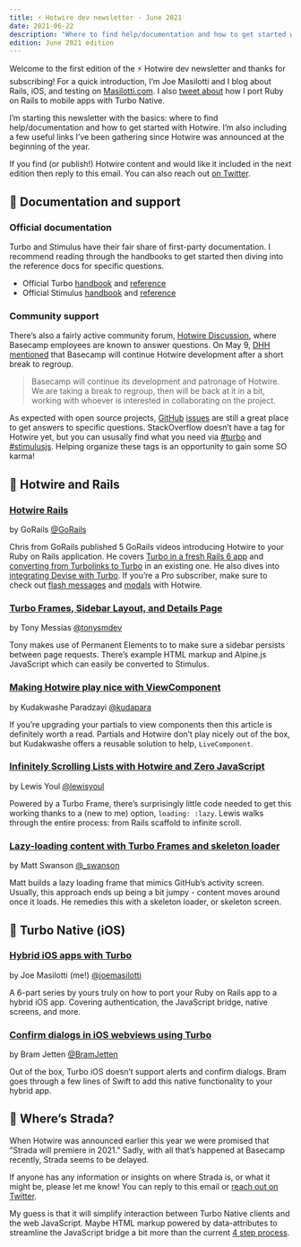 ```yaml
---
title: ⚡️ Hotwire dev newsletter - June 2021
date: 2021-06-22
description: "Where to find help/documentation and how to get started with Hotwire: Turbo (Native), Stimulus, and Strada. Also, some exciting links I've collected since launch."
edition: June 2021 edition
---
```


Welcome to the first edition of the ⚡️ Hotwire dev newsletter and thanks for subscribing! For a quick introduction, I’m Joe Masilotti and I blog about Rails, iOS, and testing on [Masilotti.com](https://masilotti.com/). I also [tweet about](https://twitter.com/joemasilotti) how I port Ruby on Rails to mobile apps with Turbo Native.

I’m starting this newsletter with the basics: where to find help/documentation and how to get started with Hotwire. I’m also including a few useful links I’ve been gathering since Hotwire was announced at the beginning of the year.

If you find (or publish!) Hotwire content and would like it included in the next edition then reply to this email. You can also reach out [on Twitter](https://twitter.com/joemasilotti).

## 📄 Documentation and support

### Official documentation

Turbo and Stimulus have their fair share of first-party documentation. I recommend reading through the handbooks to get started then diving into the reference docs for specific questions.

* Official Turbo [handbook](https://turbo.hotwired.dev/handbook/introduction) and [reference](https://turbo.hotwired.dev/reference/drive)
* Official Stimulus [handbook](https://stimulus.hotwired.dev/handbook/introduction) and [reference](https://stimulus.hotwired.dev/reference/controllers)

### Community support

There’s also a fairly active community forum, [Hotwire Discussion](https://discuss.hotwired.dev/), where Basecamp employees are known to answer questions. On May 9, [DHH mentioned](https://discuss.hotwired.dev/t/basecamp-plans-with-hotwire/2781/6) that Basecamp will continue Hotwire development after a short break to regroup.

> Basecamp will continue its development and patronage of Hotwire. We are taking a break to regroup, then will be back at it in a bit, working with whoever is interested in collaborating on the project.

As expected with open source projects, [GitHub](https://github.com/hotwired/turbo/issues) [issues](https://github.com/hotwired/stimulus/issues) are still a great place to get answers to specific questions. StackOverflow doesn’t have a tag for Hotwire yet, but you can ususally find what you need via [#turbo](https://stackoverflow.com/questions/tagged/turbo) and [#stimulusjs](https://stackoverflow.com/questions/tagged/stimulusjs). Helping organize these tags is an opportunity to gain some SO karma!

## 💎 Hotwire and Rails

### [Hotwire Rails](https://gorails.com/series/hotwire-rails)

by GoRails [@GoRails](https://twitter.com/GoRails)

Chris from GoRails published 5 GoRails videos introducing Hotwire to your Ruby on Rails application. He covers [Turbo in a fresh Rails 6 app](https://gorails.com/episodes/hotwire-rails) and [converting from Turbolinks to Turbo](https://gorails.com/episodes/upgrade-from-turbolinks-to-hotwire-and-turbo) in an existing one. He also dives into [integrating Devise with Turbo](https://gorails.com/episodes/devise-hotwire-turbo). If you’re a Pro subscriber, make sure to check out [flash messages](https://gorails.com/episodes/hotwire-flash-messages) and [modals](https://gorails.com/episodes/hotwire-modal-forms) with Hotwire.

### [Turbo Frames, Sidebar Layout, and Details Page](https://world.hey.com/tonysm/turbo-frames-sidebar-layout-and-details-page-9af76f49)

by Tony Messias [@tonysmdev](https://twitter.com/tonysmdev)

Tony makes use of Permanent Elements to to make sure a sidebar persists between page requests. There’s example HTML markup and Alpine.js JavaScript which can easily be converted to Stimulus.

### [Making Hotwire play nice with ViewComponent](https://blog.kuda.dev/making-hotwire-play-nice-with-viewcomponent-ckoilssb40msdv9s10v139kgs)

by Kudakwashe Paradzayi [@kudapara](https://twitter.com/kudapara)

If you’re upgrading your partials to view components then this article is definitely worth a read. Partials and Hotwire don’t play nicely out of the box, but Kudakwashe offers a reusable solution to help, `LiveComponent`.

### [Infinitely Scrolling Lists with Hotwire and Zero JavaScript](https://lewisyoul.github.io/infinitely-scrolling-lists-with-hotwire-and-zero-javascript)

by Lewis Youl [@lewisyoul](https://twitter.com/lewisyoul)

Powered by a Turbo Frame, there’s surprisingly little code needed to get this working thanks to a (new to me) option, `loading: :lazy`. Lewis walks through the entire process: from Rails scaffold to infinite scroll.

### [Lazy-loading content with Turbo Frames and skeleton loader](https://dev.to/swanson/lazy-loading-content-with-turbo-frames-and-skeleton-loader-53ce)

by Matt Swanson [@\_swanson](https://twitter.com/_swanson)

Matt builds a lazy loading frame that mimics GitHub’s activity screen. Usually, this approach ends up being a bit jumpy - content moves around once it loads. He remedies this with a skeleton loader, or skeleton screen.

## 📱 Turbo Native (iOS)

### [Hybrid iOS apps with Turbo](https://masilotti.com/turbo-ios/)

by Joe Masilotti (me!) [@joemasilotti](https://twitter.com/joemasilotti)

A 6-part series by yours truly on how to port your Ruby on Rails app to a hybrid iOS app. Covering authentication, the JavaScript bridge, native screens, and more.

### [Confirm dialogs in iOS webviews using Turbo](https://bramjetten.dev/articles/confirm-dialogs-in-ios-webviews-using-turbo)

by Bram Jetten [@BramJetten](https://twitter.com/BramJetten)

Out of the box, Turbo iOS doesn’t support alerts and confirm dialogs. Bram goes through a few lines of Swift to add this native functionality to your hybrid app.

## 🤷 Where’s Strada?

When Hotwire was announced earlier this year we were promised that “Strada will premiere in 2021.” Sadly, with all that’s happened at Basecamp recently, Strada seems to be delayed.

If anyone has any information or insights on where Strada is, or what it might be, please let me know! You can reply to this email or [reach out on Twitter](https://twitter.com/joemasilotti).

My guess is that it will simplify interaction between Turbo Native clients and the web JavaScript. Maybe HTML markup powered by data-attributes to streamline the JavaScript bridge a bit more than the current [4 step process](https://masilotti.com/turbo-ios/the-javascript-bridge/).
